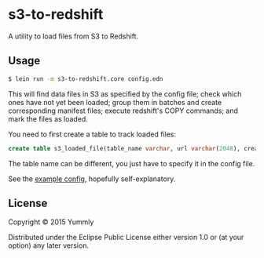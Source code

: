 # s3-to-redshift

A utility to load files from S3 to Redshift.

## Usage

```sh
$ lein run -m s3-to-redshift.core config.edn
```

This will find data files in S3 as specified by the config file; check which ones have not yet been loaded; group them in batches and create corresponding manifest files; execute redshift's COPY commands; and mark the files as loaded.

You need to first create a table to track loaded files:

```SQL
create table s3_loaded_file(table_name varchar, url varchar(2048), create_time timestamp default sysdate, primary key (table_name, url));
```

The table name can be different, you just have to specify it in the config file.

See the [example config](config.sample.edn), hopefully self-explanatory.


## License

Copyright © 2015 Yummly

Distributed under the Eclipse Public License either version 1.0 or (at
your option) any later version.

